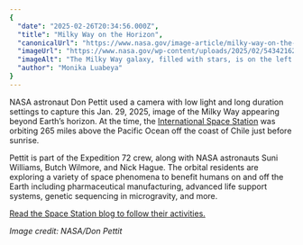 ```yaml
---
{
  "date": "2025-02-26T20:34:56.000Z",
  "title": "Milky Way on the Horizon",
  "canonicalUrl": "https://www.nasa.gov/image-article/milky-way-on-the-horizon/",
  "imageUrl": "https://www.nasa.gov/wp-content/uploads/2025/02/54342162909-49623f5417-o.jpg",
  "imageAlt": "The Milky Way galaxy, filled with stars, is on the left side of the image. On the right side, Earth looks like a giant green marble with a bright curved outline (Earth's atmosphere).",
  "author": "Monika Luabeya"
}
---
```


NASA astronaut Don Pettit used a camera with low light and long duration settings to capture this Jan. 29, 2025, image of the Milky Way appearing beyond Earth’s horizon. At the time, the [International Space Station](https://www.nasa.gov/international-space-station/) was orbiting 265 miles above the Pacific Ocean off the coast of Chile just before sunrise.

Pettit is part of the Expedition 72 crew, along with NASA astronauts Suni Williams, Butch Wilmore, and Nick Hague. The orbital residents are exploring a variety of space phenomena to benefit humans on and off the Earth including pharmaceutical manufacturing, advanced life support systems, genetic sequencing in microgravity, and more.

[Read the Space Station blog to follow their activities.](https://www.nasa.gov/blogs/spacestation/)

_Image credit: NASA/Don Pettit_
